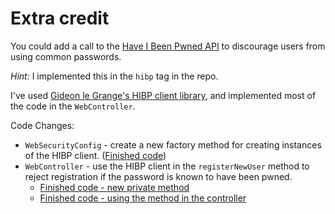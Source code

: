 # Extra credit

You could add a call to the [Have I Been Pwned API](https://haveibeenpwned.com/API/v3) to 
discourage users from using common passwords.

*Hint:* I implemented this in the `hibp` tag in the repo.

I've used [Gideon le Grange's HIBP client library](https://github.com/GideonLeGrange/haveibeenpwned), 
and implemented most of the code in the `WebController`.

Code Changes:

 - `WebSecurityConfig` - create a new factory method for creating instances of the
  HIBP client. ([Finished code](https://github.com/mjg123/Spring-Boot-2FA/blob/hibp/src/main/java/lol/gilliard/springboot2fa/WebSecurityConfig.java#L67-L72))
 - `WebController` - use the HIBP client in the `registerNewUser` method to reject
  registration if the password is known to have been pwned.
    - [Finished code - new private method](https://github.com/mjg123/Spring-Boot-2FA/blob/hibp/src/main/java/lol/gilliard/springboot2fa/WebController.java#L54-L65)
    - [Finished code - using the method in the controller](https://github.com/mjg123/Spring-Boot-2FA/blob/hibp/src/main/java/lol/gilliard/springboot2fa/WebController.java#L77-L82)
